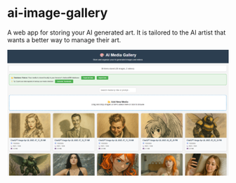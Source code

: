 # ai-image-gallery
A web app for storing your AI generated art.  It is tailored to the AI artist that wants a better way to manage their art.

![Screenshot of My Awesome App](github_assets/gallery.png)




